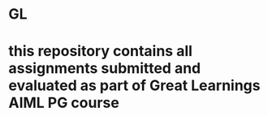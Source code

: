 # GL
# this repository contains all assignments submitted and evaluated as part of Great Learnings AIML PG course

